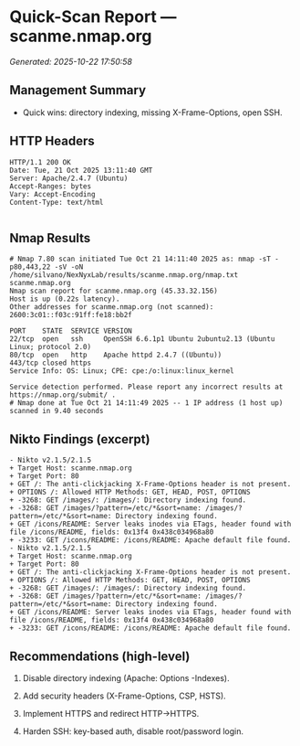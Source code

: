 # Quick-Scan Report — scanme.nmap.org

_Generated: 2025-10-22 17:50:58_


## Management Summary

- Quick wins: directory indexing, missing X-Frame-Options, open SSH.


## HTTP Headers

```text
HTTP/1.1 200 OK
Date: Tue, 21 Oct 2025 13:11:40 GMT
Server: Apache/2.4.7 (Ubuntu)
Accept-Ranges: bytes
Vary: Accept-Encoding
Content-Type: text/html


```


## Nmap Results

```text
# Nmap 7.80 scan initiated Tue Oct 21 14:11:40 2025 as: nmap -sT -p80,443,22 -sV -oN /home/silvano/NexNyxLab/results/scanme.nmap.org/nmap.txt scanme.nmap.org
Nmap scan report for scanme.nmap.org (45.33.32.156)
Host is up (0.22s latency).
Other addresses for scanme.nmap.org (not scanned): 2600:3c01::f03c:91ff:fe18:bb2f

PORT    STATE  SERVICE VERSION
22/tcp  open   ssh     OpenSSH 6.6.1p1 Ubuntu 2ubuntu2.13 (Ubuntu Linux; protocol 2.0)
80/tcp  open   http    Apache httpd 2.4.7 ((Ubuntu))
443/tcp closed https
Service Info: OS: Linux; CPE: cpe:/o:linux:linux_kernel

Service detection performed. Please report any incorrect results at https://nmap.org/submit/ .
# Nmap done at Tue Oct 21 14:11:49 2025 -- 1 IP address (1 host up) scanned in 9.40 seconds

```


## Nikto Findings (excerpt)

```text
- Nikto v2.1.5/2.1.5
+ Target Host: scanme.nmap.org
+ Target Port: 80
+ GET /: The anti-clickjacking X-Frame-Options header is not present.
+ OPTIONS /: Allowed HTTP Methods: GET, HEAD, POST, OPTIONS 
+ -3268: GET /images/: /images/: Directory indexing found.
+ -3268: GET /images/?pattern=/etc/*&sort=name: /images/?pattern=/etc/*&sort=name: Directory indexing found.
+ GET /icons/README: Server leaks inodes via ETags, header found with file /icons/README, fields: 0x13f4 0x438c034968a80 
+ -3233: GET /icons/README: /icons/README: Apache default file found.
- Nikto v2.1.5/2.1.5
+ Target Host: scanme.nmap.org
+ Target Port: 80
+ GET /: The anti-clickjacking X-Frame-Options header is not present.
+ OPTIONS /: Allowed HTTP Methods: GET, HEAD, POST, OPTIONS 
+ -3268: GET /images/: /images/: Directory indexing found.
+ -3268: GET /images/?pattern=/etc/*&sort=name: /images/?pattern=/etc/*&sort=name: Directory indexing found.
+ GET /icons/README: Server leaks inodes via ETags, header found with file /icons/README, fields: 0x13f4 0x438c034968a80 
+ -3233: GET /icons/README: /icons/README: Apache default file found.

```


## Recommendations (high-level)

1. Disable directory indexing (Apache: Options -Indexes).

2. Add security headers (X-Frame-Options, CSP, HSTS).

3. Implement HTTPS and redirect HTTP->HTTPS.

4. Harden SSH: key-based auth, disable root/password login.
